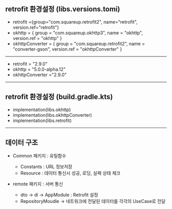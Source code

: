 ## retrofit 환경설정 (libs.versions.tomi)
- retrofit ={group="com.squareup.retrofit2", name="retrofit", version.ref="retrofit"}
- okhttp = { group = "com.squareup.okhttp3", name = "okhttp", version.ref = "okhttp" }
- okhttpConverter = { group = "com.squareup.retrofit2", name = "converter-gson", version.ref = "okhttpConverter" }
------------------------------------------------------------------------------------------------------------------
- retrofit = "2.9.0"
- okhttp = "5.0.0-alpha.12"
- okhttpConverter ="2.9.0"
-----------------------------------------------------------------------------------------------------------------
## retrofit 환경설정 (build.gradle.kts)
- implementation(libs.okhttp)
- implementation(libs.okhttpConverter)
- implementation(libs.retrofit)
--------------------------------------------------------


## 데이터 구조 

- Common 패키지 : 유틸함수
    - Constants :  URL 정보저장
    - Resource  :  데이터 통신시 성공, 로딩, 실패 상태 체크
      
- remote 패키지 : 서버 통신
    - dto -> di -> AppModule : Retrofit 설정
    - RepositoryMoudle -> 네트워크에 전달된 데이터를 각각의 UseCase로 전달

